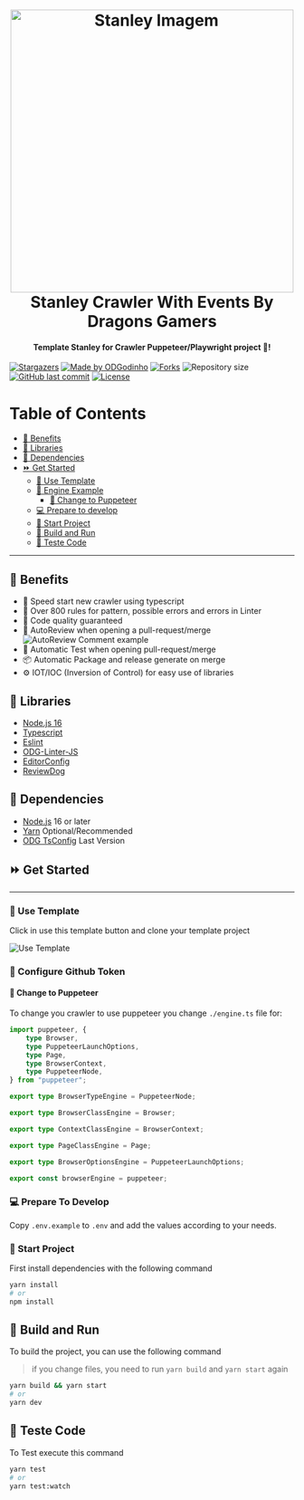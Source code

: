 <h1 align="center">
    <a href="https://github.com/ODGodinho">
        <img
            src="https://raw.githubusercontent.com/ODGodinho/Stanley-TheTemplate/main/public/images/Stanley.jpg"
            alt="Stanley Imagem" width="500"
        />
    </a>
    <br />
    Stanley Crawler With Events By Dragons Gamers
    <br />
</h1>

<h4 align="center">Template Stanley for Crawler Puppeteer/Playwright project 🤖!</h4>

<p align="center">

[![Stargazers](https://img.shields.io/github/stars/ODGodinho/Stanley-Crawler-Event?color=F430A4)](https://github.com/ODGodinho/Stanley-Crawler-Event/stargazers)
[![Made by ODGodinho](https://img.shields.io/badge/made%20by-ODGodinho-%2304A361)](https://www.linkedin.com/in/victor-alves-odgodinho/)
[![Forks](https://img.shields.io/github/forks/ODGodinho/Stanley-Crawler-Event?color=CD4D34)](https://github.com/ODGodinho/Stanley-Crawler-Event/network/members)
![Repository size](https://img.shields.io/github/repo-size/ODGodinho/Stanley-Crawler-Event)
[![GitHub last commit](https://img.shields.io/github/last-commit/ODGodinho/Stanley-Crawler-Event)](https://github.com/ODGodinho/Stanley-Crawler-Event/commits/master)
[![License](https://img.shields.io/badge/license-MIT-brightgreen)](https://opensource.org/licenses/MIT)

</p>

# Table of Contents

- [🎇 Benefits](#-benefits)
- [📗 Libraries](#-libraries)
- [📁 Dependencies](#-dependencies)
- [⏩ Get Started](#-get-started)
  - [🔘 Use Template](#-use-template)
  - [🔑 Engine Example](#-configure-github-token)
    - [🙈 Change to Puppeteer](#-change-to-puppeteer)
  - [💻 Prepare to develop](#-prepare-to-develop)
  - [📍 Start Project](#-start-project)
  - [📨 Build and Run](#-build-and-run)
  - [🧪 Teste Code](#-teste-code)

---

## 🎇 Benefits

- 🚀 Speed start new crawler using typescript
- 🚨 Over 800 rules for pattern, possible errors and errors in Linter
- 🎇 Code quality guaranteed
- 📢 AutoReview when opening a pull-request/merge
    ![AutoReview Comment example](https://user-images.githubusercontent.com/3797062/97085944-87233a80-165b-11eb-94a8-0a47d5e24905.png)
- 🧪 Automatic Test when opening pull-request/merge
- 📦 Automatic Package and release generate on merge
- ⚙️ IOT/IOC (Inversion of Control) for easy use of libraries

## 📗 Libraries

- [Node.js 16](https://nodejs.org/?n=dragonsgamers)
- [Typescript](https://www.typescriptlang.org/?n=dragonsgamers)
- [Eslint](https://eslint.org/?n=dragonsgamers)
- [ODG-Linter-JS](https://github.com/ODGodinho/ODG-Linter-Js?n=dragonsgamers)
- [EditorConfig](https://editorconfig.org/?n=dragonsgamers)
- [ReviewDog](https://github.com/reviewdog/action-eslint)

## 📁 Dependencies

- [Node.js](https://nodejs.org) 16 or later
- [Yarn](https://yarnpkg.com/) Optional/Recommended
- [ODG TsConfig](https://github.com/ODGodinho/tsconfig) Last Version

## ⏩ Get Started

---

### 🔘 Use Template

Click in use this template button and clone your template project

![Use Template](https://raw.githubusercontent.com/ODGodinho/Stanley-TheTemplate/main/public/images/UseTemplate.png)

### 🔑 Configure Github Token

#### 🙈 Change to Puppeteer

To change you crawler to use puppeteer you change `./engine.ts` file for:

```typescript
import puppeteer, {
    type Browser,
    type PuppeteerLaunchOptions,
    type Page,
    type BrowserContext,
    type PuppeteerNode,
} from "puppeteer";

export type BrowserTypeEngine = PuppeteerNode;

export type BrowserClassEngine = Browser;

export type ContextClassEngine = BrowserContext;

export type PageClassEngine = Page;

export type BrowserOptionsEngine = PuppeteerLaunchOptions;

export const browserEngine = puppeteer;
```

### 💻 Prepare To Develop

Copy `.env.example` to `.env` and add the values according to your needs.

### 📍 Start Project

First install dependencies with the following command

```bash
yarn install
# or
npm install
```

## 📨 Build and Run

To build the project, you can use the following command

> if you change files, you need to run `yarn build` and `yarn start` again

```bash
yarn build && yarn start
# or
yarn dev
```

## 🧪 Teste Code

To Test execute this command

```bash
yarn test
# or
yarn test:watch
```

